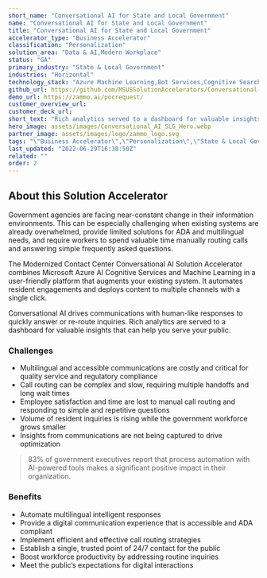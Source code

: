 ```yaml
---
short_name: "Conversational AI for State and Local Government"
name: "Conversational AI for State and Local Government"
title: "Conversational AI for State and Local Government"
accelerator_type: "Business Accelerator"
classification: "Personalization"
solution_area: "Data & AI,Modern Workplace"
status: "GA"
primary_industry: "State & Local Government"
industries: "Horizontal"
technology_stack: "Azure Machine Learning,Bot Services,Cognitive Search,Cognitive Services"
github_url: https://github.com/MSUSSolutionAccelerators/Conversational-AI-Solution-Accelerator
demo_url: https://zammo.ai/pocrequest/
customer_overview_url: 
customer_deck_url: 
short_text: "Rich analytics served to a dashboard for valuable insights that can help you serve your public"
hero_image: assets/images/Conversational_AI_SLG_Hero.webp
partner_image: assets/images/logo/zammo_logo.svg
tags: "\"Business Accelerator\",\"Personalization\",\"State & Local Government\",\"Horizontal\",\"Azure Machine Learning\",\"Bot Services\",\"Cognitive Search\",\"Cognitive Services\",\"Data & AI\",\"Modern Workplace\",\"GA\""
last_updated: "2022-06-29T16:38:50Z"
related: ""
order: 2
---
```

## About this Solution Accelerator

Government agencies are facing near-constant change in their information environments. This can be especially challenging when existing systems are already overwhelmed, provide limited solutions for ADA and multilingual needs, and require workers to spend valuable time manually routing calls and answering simple frequently asked questions.

The Modernized Contact Center Conversational AI Solution Accelerator combines Microsoft Azure AI Cognitive Services and Machine Learning in a user-friendly platform that augments your existing system. It automates resident engagements and deploys content to multiple channels with a single click. 

Conversational AI drives communications with human-like responses to quickly answer or re-route inquiries. Rich analytics are served to a dashboard for valuable insights that can help you serve your public.

### Challenges

* Multilingual and accessible communications are costly and critical for quality service and regulatory compliance
* Call routing can be complex and slow, requiring multiple handoffs and long wait times
* Employee satisfaction and time are lost to manual call routing and responding to simple and repetitive questions
* Volume of resident inquiries is rising while the government workforce grows smaller
* Insights from communications are not being captured to drive optimization

> 83% of government executives report that process automation with AI-powered tools makes a significant positive impact in their organization.

### Benefits

* Automate multilingual intelligent responses
* Provide a digital communication experience that is accessible and ADA compliant
* Implement efficient and effective call routing strategies
* Establish a single, trusted point of 24/7 contact for the public
* Boost workforce productivity by addressing routine inquiries
* Meet the public’s expectations for digital interactions
